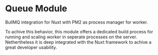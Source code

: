 # Queue Module

BullMQ integration for Nuxt with PM2 as process manager for worker.

To achive this behavior, this module offers a dedicated build process for running and scaling worker in seperate processes on the server. Nethertheless it is deep integrated with the Nuxt framework to achive a great developer usability.